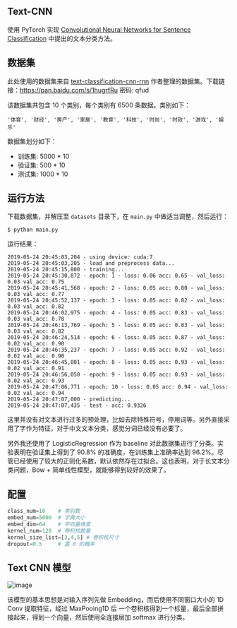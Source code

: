 ## Text-CNN

使用 PyTorch 实现 [Convolutional Neural Networks for Sentence Classification](https://arxiv.org/pdf/1408.5882.pdf) 中提出的文本分类方法。

## 数据集

此处使用的数据集来自 [text-classification-cnn-rnn](https://github.com/gaussic/text-classification-cnn-rnn) 作者整理的数据集。下载链接：https://pan.baidu.com/s/1hugrfRu 密码: qfud

该数据集共包含 10 个类别，每个类别有 6500 条数据。类别如下：

```
'体育', '财经', '房产', '家居', '教育', '科技', '时尚', '时政', '游戏', '娱乐'
```

数据集划分如下：

- 训练集: 5000 * 10
- 验证集: 500 * 10
- 测试集: 1000 * 10

## 运行方法

下载数据集，并解压至 `datasets` 目录下，在 `main.py` 中做适当调整，然后运行：

```
$ python main.py
```

运行结果：

```
2019-05-24 20:45:03,204 - using device: cuda:7
2019-05-24 20:45:03,205 - load and preprocess data...
2019-05-24 20:45:15,800 - training...
2019-05-24 20:45:30,872 - epoch: 1 - loss: 0.06 acc: 0.65 - val_loss: 0.03 val_acc: 0.75
2019-05-24 20:45:41,568 - epoch: 2 - loss: 0.05 acc: 0.80 - val_loss: 0.03 val_acc: 0.77
2019-05-24 20:45:52,137 - epoch: 3 - loss: 0.05 acc: 0.82 - val_loss: 0.03 val_acc: 0.82
2019-05-24 20:46:02,975 - epoch: 4 - loss: 0.05 acc: 0.83 - val_loss: 0.03 val_acc: 0.78
2019-05-24 20:46:13,769 - epoch: 5 - loss: 0.05 acc: 0.83 - val_loss: 0.03 val_acc: 0.82
2019-05-24 20:46:24,514 - epoch: 6 - loss: 0.05 acc: 0.87 - val_loss: 0.02 val_acc: 0.90
2019-05-24 20:46:35,237 - epoch: 7 - loss: 0.05 acc: 0.92 - val_loss: 0.02 val_acc: 0.90
2019-05-24 20:46:45,801 - epoch: 8 - loss: 0.05 acc: 0.93 - val_loss: 0.02 val_acc: 0.91
2019-05-24 20:46:56,050 - epoch: 9 - loss: 0.05 acc: 0.93 - val_loss: 0.02 val_acc: 0.93
2019-05-24 20:47:06,771 - epoch: 10 - loss: 0.05 acc: 0.94 - val_loss: 0.02 val_acc: 0.94
2019-05-24 20:47:07,000 - predicting...
2019-05-24 20:47:07,435 - test - acc: 0.9326
```

这里并没有对文本进行过多的预处理，比如去除特殊符号，停用词等。另外直接采用了字作为特征，对于中文文本分类，感觉分词已经没有必要了。

另外我还使用了 LogisticRegression 作为 baseline 对此数据集进行了分类。实验表明在验证集上得到了 90.8% 的准确度，在训练集上准确率达到 96.2%。尽管已经使用了较大的正则化系数，默认依然存在过拟合。这也表明，对于长文本分类问题，Bow + 简单线性模型，就能够得到较好的效果了。

## 配置

```python
class_num=10    # 类别数 
embed_num=5000  # 字典大小
embed_dim=64    # 字向量维度
kernel_num=128  # 卷积核数量
kernel_size_list=[3,4,5] # 卷积核尺寸
dropout=0.5     # 置 0 的概率
```

## Text CNN 模型

![image](https://user-images.githubusercontent.com/7794103/58327903-63a30180-7e63-11e9-9c82-acc55c8e0b21.png)

该模型的基本思想是对输入序列先做 Embedding，而后使用不同窗口大小的 1D Conv 提取特征，经过 MaxPooing1D 后 一个卷积核得到一个标量，最后全部拼接起来，得到一个向量，然后使用全连接层加 softmax 进行分类。